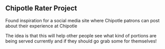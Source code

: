 ## Chipotle Rater Project

Found inspiration for a social media site where Chipotle patrons can post about their experience at Chipotle

The idea is that this will help other people see what kind of portions are being served currently and if they should go grab some for themselves!
